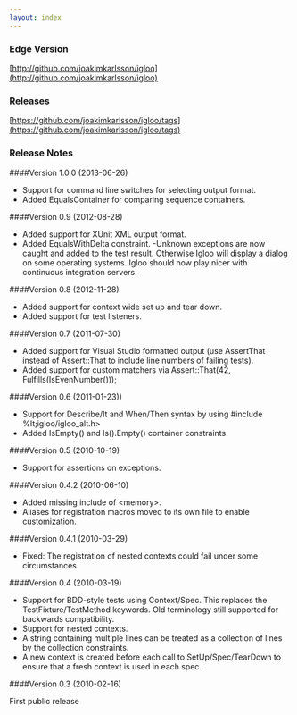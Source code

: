 ```yaml
---
layout: index
---
```


### Edge Version

[http://github.com/joakimkarlsson/igloo](http://github.com/joakimkarlsson/igloo)

### Releases

[https://github.com/joakimkarlsson/igloo/tags](https://github.com/joakimkarlsson/igloo/tags)

### Release Notes

####Version 1.0.0 (2013-06-26)

- Support for command line switches for selecting output format. 
- Added EqualsContainer for comparing sequence containers. 

####Version 0.9 (2012-08-28)

- Added support for XUnit XML output format. 
- Added EqualsWithDelta constraint. 
-Unknown exceptions are now caught and added to the test result. Otherwise Igloo will display a dialog on some operating systems. Igloo should now play nicer with continuous integration servers.

####Version 0.8 (2012-11-28)

- Added support for context wide set up and tear down. 
- Added support for test listeners. 

####Version 0.7 (2011-07-30)

- Added support for Visual Studio formatted output (use AssertThat instead of Assert::That to include line numbers of failing tests). 
- Added support for custom matchers via Assert::That(42, Fulfills(IsEvenNumber())); 

####Version 0.6 (2011-01-23))

- Support for Describe/It and When/Then syntax by using #include %lt;igloo/igloo_alt.h&gt;
- Added IsEmpty() and Is().Empty() container constraints

####Version 0.5 (2010-10-19)

- Support for assertions on exceptions.

####Version 0.4.2 (2010-06-10)

- Added missing include of &lt;memory&gt;.
- Aliases for registration macros moved to its own file to enable customization.

####Version 0.4.1 (2010-03-29)

- Fixed: The registration of nested contexts could fail under some circumstances.

####Version 0.4 (2010-03-19)

- Support for BDD-style tests using Context/Spec. This replaces the TestFixture/TestMethod keywords. Old terminology still supported for backwards compatibility.
- Support for nested contexts.
- A string containing multiple lines can be treated as a collection of lines by the collection constraints.
- A new context is created before each call to SetUp/Spec/TearDown to ensure that a fresh context is used in each spec.

####Version 0.3 (2010-02-16)

First public release

